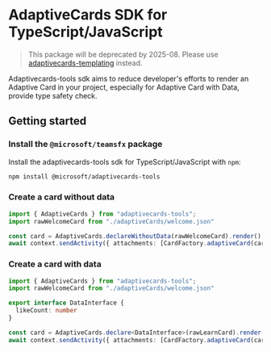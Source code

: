 # AdaptiveCards SDK for TypeScript/JavaScript

> This package will be deprecated by 2025-08. Please use [adaptivecards-templating](https://www.npmjs.com/package/adaptivecards-templating) instead.

Adaptivecards-tools sdk aims to reduce developer's efforts to render an Adaptive Card in your project, especially for Adaptive Card with Data, provide type safety check.

## Getting started

### Install the `@microsoft/teamsfx` package

Install the adaptivecards-tools sdk for TypeScript/JavaScript with `npm`:

```bash
npm install @microsoft/adaptivecards-tools
```

### Create a card without data
```ts
import { AdaptiveCards } from "adaptivecards-tools";
import rawWelcomeCard from "./adaptiveCards/welcome.json"

const card = AdaptiveCards.declareWithoutData(rawWelcomeCard).render();
await context.sendActivity({ attachments: [CardFactory.adaptiveCard(card)] });
```

### Create a card with data
```ts
import { AdaptiveCards } from "adaptivecards-tools";
import rawWelcomeCard from "./adaptiveCards/welcome.json"

export interface DataInterface {
  likeCount: number
}

const card = AdaptiveCards.declare<DataInterface>(rawLearnCard).render(this.likeCountObj);
await context.sendActivity({ attachments: [CardFactory.adaptiveCard(card)] });
```